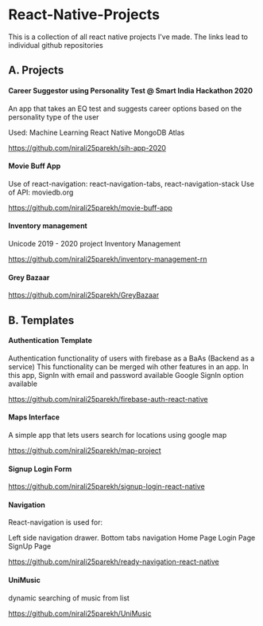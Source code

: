 # React-Native-Projects

This is a collection of all react native projects I've made. 
The links lead to individual github repositories

## A. Projects

#### Career Suggestor using Personality Test @ Smart India Hackathon 2020 

An app that takes an EQ test and suggests career options based on the personality type of the user

Used: Machine Learning
React Native
MongoDB Atlas

https://github.com/nirali25parekh/sih-app-2020

#### Movie Buff App
Use of react-navigation: react-navigation-tabs, react-navigation-stack
Use of API: moviedb.org

https://github.com/nirali25parekh/movie-buff-app

#### Inventory management 

Unicode 2019 - 2020 project Inventory Management

https://github.com/nirali25parekh/inventory-management-rn

#### Grey Bazaar

https://github.com/nirali25parekh/GreyBazaar


## B. Templates

#### Authentication Template
Authentication functionality of users with firebase as a BaAs (Backend as a service)
This functionality can be merged wih other features in an app.
In this app,
SignIn with email and password available
Google SignIn option available

https://github.com/nirali25parekh/firebase-auth-react-native 

#### Maps Interface

A simple app that lets users search for locations using google map

https://github.com/nirali25parekh/map-project

#### Signup Login Form 

https://github.com/nirali25parekh/signup-login-react-native 

#### Navigation 

React-navigation is used for:

Left side navigation drawer.
Bottom tabs navigation
Home Page
Login Page
SignUp Page

https://github.com/nirali25parekh/ready-navigation-react-native

#### UniMusic
dynamic searching of music from list

https://github.com/nirali25parekh/UniMusic 



